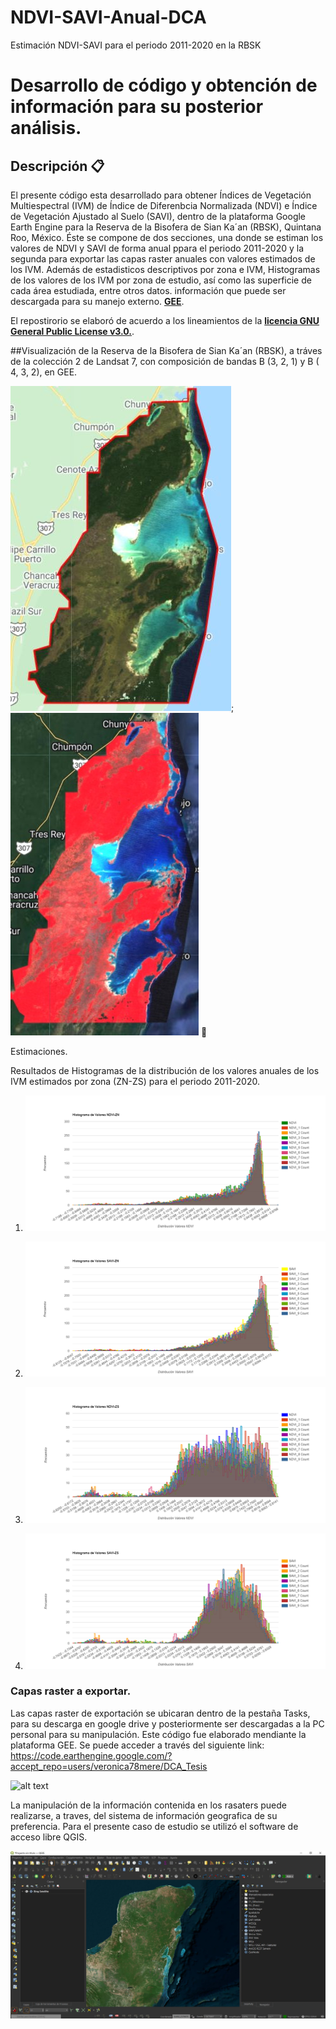 # NDVI-SAVI-Anual-DCA
Estimación NDVI-SAVI para el periodo 2011-2020 en la RBSK

# Desarrollo de código y obtención de información para su posterior análisis.

## Descripción 📋
El presente código esta desarrollado para obtener Índices de Vegetación Multiespectral (IVM) de Índice de Diferenbcia Normalizada (NDVI) e Índice de Vegetación Ajustado al Suelo (SAVI), dentro de la plataforma Google Earth Engine para la Reserva de la Bisofera de Sian Ka´an (RBSK), Quintana Roo, México. Éste se compone de dos secciones, una donde se estiman los valores de NDVI y SAVI de forma anual ppara el periodo 2011-2020 y la segunda para exportar las capas raster anuales con valores estimados de los IVM. Además de estadisticos descriptivos por zona e IVM, Histogramas de los valores de los IVM por zona de estudio, así como las superficie de cada área estudiada, entre otros datos. información que puede ser descargada para su manejo externo. [**GEE**](https://developers.google.com/earth-engine/guides/getstarted?hl=en).

El repostirorio se elaboró de acuerdo a los lineamientos de la [**licencia GNU General Public License v3.0.**](https://choosealicense.com/licenses/gpl-3.0/).

##Visualización de la Reserva de la Bisofera de Sian Ka´an (RBSK), a tráves de la colección 2 de Landsat 7, con composición de bandas B (3, 2, 1) y B ( 4, 3, 2), en GEE.

![alt text](https://github.com/demostenesmx/NDVI-SAVI_DCA/blob/main/C02_B_3_2_1_RBSK.JPG);  ![alt text](https://github.com/demostenesmx/NDVI-SAVI_DCA/blob/main/Veg%20(B_4-3-2).jpeg) 📖

Estimaciones.

Resultados de Histogramas de la distribución de los valores anuales de los IVM estimados por zona (ZN-ZS) para el periodo 2011-2020. 

1. ![alt text](https://github.com/demostenesmx/NDVI-SAVI-Anual-DCA/blob/main/NDVI_ZN_Anual.png)

2. ![alt text](https://github.com/demostenesmx/NDVI-SAVI-Anual-DCA/blob/main/SAVI_ZN_Anual.png)

3. ![alt text](https://github.com/demostenesmx/NDVI-SAVI-Anual-DCA/blob/main/NDVI_ZS_Anual.png)

4. ![alt text](https://github.com/demostenesmx/NDVI-SAVI-Anual-DCA/blob/main/SAVI_ZS_Anual.png)

### Capas raster a exportar. 
Las capas raster de exportación se ubicaran dentro de la pestaña Tasks, para su descarga en google drive y posteriormente ser descargadas a la PC personal para su manipulación. Este código fue elaborado mendiante la plataforma GEE. Se puede acceder a través del siguiente link: https://code.earthengine.google.com/?accept_repo=users/veronica78mere/DCA_Tesis

![alt text](https://github.com/demostenesmx/NDVI-SAVI_DCA/blob/main/Raster_Exportación.JPG)

La manipulación de la información contenida en los rasaters puede realizarse, a traves, del sistema de información geografica de su preferencia. Para el presente caso de estudio se utilizó el software de acceso libre QGIS.

![alt text](https://github.com/demostenesmx/NDVI-SAVI_DCA/blob/main/QGis.JPG)
